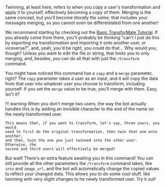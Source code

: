 Twinning, at least here, refers to when you copy a user's transformation and apply
it to yourself, effectively becoming a copy of them. Merging is the same concept,
but you'll become *literally the same;* that includes your messages merging,
so you cannot even be differentiated from one another!

We recommend starting by checking out the [Basic TransforMate Tutorial](basic.md).
If you already come from there, you'll probably be thinking "can't I just do this
by exporting my transformation and importing it onto another user, or viceversa?",
and, yeah, you'd be right, you *could* do that... Why would you, though? Unless you
want to edit the file or string, that limits you to only merging, and, besides, you
can do all that with just the `/transform` command.

You might have noticed this command has a `copy` and a `merge` parameter, right?
The `copy` parameter takes a user as an input, and it will copy the data from that
user into whatever user you choose to transform, including yourself. If you set
the `merge` value to be true, you'll merge with them. Easy, isn't it?

!!! warning
    When you don't merge two users, the way the bot actually handles this is by
    adding an invisible character to the end of the name on the newly transformed
    user.

    This means that, if you want to transform, let's say, three users, you would
    need to first do the original transformation, then twin that one onto another,
    and then, twin the one you just twinned into the other user. Otherwise, the
    second and third users will effectively be merged!

But wait! There's an extra feature awaiting you in this command! You can still
provide all the other parameters the `/transform` command takes, like `into` and
`image_url`, and the bot will automatically change the copied values to reflect
your changed data. This allows you to do some cool stuff, like twinning with very
slight changes to he newly transformed user. Try it out!